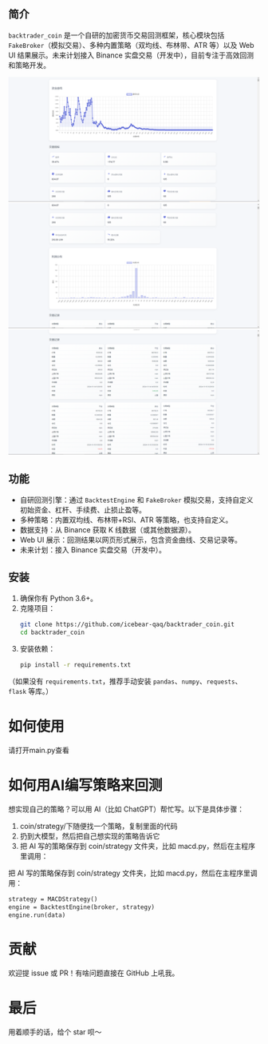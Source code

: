 ## 简介
`backtrader_coin` 是一个自研的加密货币交易回测框架，核心模块包括 `FakeBroker`（模拟交易）、多种内置策略（双均线、布林带、ATR 等）以及 Web UI 结果展示。未来计划接入 Binance 实盘交易（开发中），目前专注于高效回测和策略开发。

![photo](images/p1.jpg)  ![photo](images/p2.jpg)
![photo](images/p3.jpg)
## 功能
- 自研回测引擎：通过 `BacktestEngine` 和 `FakeBroker` 模拟交易，支持自定义初始资金、杠杆、手续费、止损止盈等。
- 多种策略：内置双均线、布林带+RSI、ATR 等策略，也支持自定义。
- 数据支持：从 Binance 获取 K 线数据（或其他数据源）。
- Web UI 展示：回测结果以网页形式展示，包含资金曲线、交易记录等。
- 未来计划：接入 Binance 实盘交易（开发中）。

## 安装
1. 确保你有 Python 3.6+。
2. 克隆项目：
    ```bash
    git clone https://github.com/icebear-qaq/backtrader_coin.git
    cd backtrader_coin
3. 安装依赖：
    ```bash
    pip install -r requirements.txt
（如果没有 `requirements.txt`，推荐手动安装 `pandas`、`numpy`、`requests`、`flask` 等库。）

# 如何使用
请打开main.py查看

# 如何用AI编写策略来回测

想实现自己的策略？可以用 AI（比如 ChatGPT）帮忙写。以下是具体步骤：
1. coin/strategy/下随便找一个策略，复制里面的代码
2. 扔到大模型，然后把自己想实现的策略告诉它
3. 把 AI 写的策略保存到 coin/strategy 文件夹，比如 macd.py，然后在主程序里调用：

把 AI 写的策略保存到 coin/strategy 文件夹，比如 macd.py，然后在主程序里调用：
```
strategy = MACDStrategy()
engine = BacktestEngine(broker, strategy)
engine.run(data)
```

# 贡献
欢迎提 issue 或 PR！有啥问题直接在 GitHub 上吼我。

# 最后
用着顺手的话，给个 star 呗～ 





